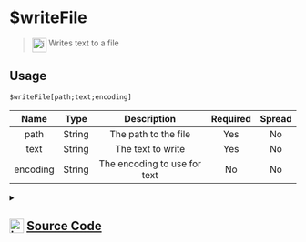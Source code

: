 # $writeFile
> <img align="top" src="https://upload.wikimedia.org/wikipedia/commons/thumb/e/e4/Infobox_info_icon.svg/160px-Infobox_info_icon.svg.png?20150409153300" alt="image" width="25" height="auto"> Writes text to a file
## Usage
```
$writeFile[path;text;encoding]
```
| Name | Type | Description | Required | Spread
| :---: | :---: | :---: | :---: | :---: |
path | String | The path to the file | Yes | No
text | String | The text to write | Yes | No
encoding | String | The encoding to use for text | No | No
<details>
<summary>
    
## <img align="top" src="https://cdn4.iconfinder.com/data/icons/iconsimple-logotypes/512/github-512.png" alt="image" width="25" height="auto">  [Source Code](https://github.com/tryforge/ForgeScript-V2/blob/main/src/native/writeFile.ts)
    
</summary>
    
```ts
import { writeFileSync } from "fs"
import { ArgType, NativeFunction, Return } from "../structures"

export default new NativeFunction({
    name: "$writeFile",
    version: "1.0.0",
    description: "Writes text to a file",
    unwrap: true,
    brackets: true,
    args: [
        {
            name: "path",
            description: "The path to the file",
            rest: false,
            required: true,
            type: ArgType.String,
        },
        {
            name: "text",
            description: "The text to write",
            rest: false,
            type: ArgType.String,
            required: true,
        },
        {
            name: "encoding",
            description: "The encoding to use for text",
            rest: false,
            type: ArgType.String,
        },
    ],
    execute(_, [path, data, encoding]) {
        // eslint-disable-next-line no-undef
        writeFileSync(path, data, { encoding: (encoding as BufferEncoding) || "utf-8" })

        return Return.success()
    },
})

```
    
</details>